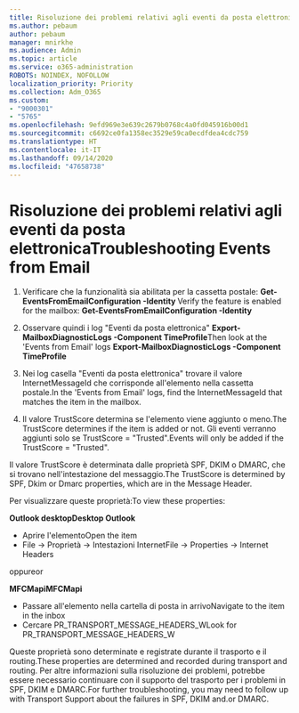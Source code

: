 ```yaml
---
title: Risoluzione dei problemi relativi agli eventi da posta elettronica
ms.author: pebaum
author: pebaum
manager: mnirkhe
ms.audience: Admin
ms.topic: article
ms.service: o365-administration
ROBOTS: NOINDEX, NOFOLLOW
localization_priority: Priority
ms.collection: Adm_O365
ms.custom:
- "9000301"
- "5765"
ms.openlocfilehash: 9efd969e3e639c2679b0768c4a0fd045916b00d1
ms.sourcegitcommit: c6692ce0fa1358ec3529e59ca0ecdfdea4cdc759
ms.translationtype: HT
ms.contentlocale: it-IT
ms.lasthandoff: 09/14/2020
ms.locfileid: "47658738"
---
```

# <a name="troubleshooting-events-from-email"></a><span data-ttu-id="2f210-102">Risoluzione dei problemi relativi agli eventi da posta elettronica</span><span class="sxs-lookup"><span data-stu-id="2f210-102">Troubleshooting Events from Email</span></span>

1. <span data-ttu-id="2f210-103">Verificare che la funzionalità sia abilitata per la cassetta postale: **Get-EventsFromEmailConfiguration -Identity <mailbox>**</span><span class="sxs-lookup"><span data-stu-id="2f210-103">Verify the feature is enabled for the mailbox: **Get-EventsFromEmailConfiguration -Identity <mailbox>**</span></span>

2. <span data-ttu-id="2f210-104">Osservare quindi i log "Eventi da posta elettronica" **Export-MailboxDiagnosticLogs <mailbox> -Component TimeProfile**</span><span class="sxs-lookup"><span data-stu-id="2f210-104">Then look at the 'Events from Email' logs **Export-MailboxDiagnosticLogs <mailbox> -Component TimeProfile**</span></span>

3. <span data-ttu-id="2f210-105">Nei log casella "Eventi da posta elettronica" trovare il valore InternetMessageId che corrisponde all'elemento nella cassetta postale.</span><span class="sxs-lookup"><span data-stu-id="2f210-105">In the 'Events from Email' logs, find the InternetMessageId that matches the item in the mailbox.</span></span>  

4. <span data-ttu-id="2f210-106">Il valore TrustScore determina se l'elemento viene aggiunto o meno.</span><span class="sxs-lookup"><span data-stu-id="2f210-106">The TrustScore determines if the item is added or not.</span></span> <span data-ttu-id="2f210-107">Gli eventi verranno aggiunti solo se TrustScore = "Trusted".</span><span class="sxs-lookup"><span data-stu-id="2f210-107">Events will only be added if the TrustScore = "Trusted".</span></span>

<span data-ttu-id="2f210-108">Il valore TrustScore è determinata dalle proprietà SPF, DKIM o DMARC, che si trovano nell'intestazione del messaggio.</span><span class="sxs-lookup"><span data-stu-id="2f210-108">The TrustScore is determined by SPF, Dkim or Dmarc properties, which are in the Message Header.</span></span>

<span data-ttu-id="2f210-109">Per visualizzare queste proprietà:</span><span class="sxs-lookup"><span data-stu-id="2f210-109">To view these properties:</span></span>

<span data-ttu-id="2f210-110">**Outlook desktop**</span><span class="sxs-lookup"><span data-stu-id="2f210-110">**Desktop Outlook**</span></span>

- <span data-ttu-id="2f210-111">Aprire l'elemento</span><span class="sxs-lookup"><span data-stu-id="2f210-111">Open the item</span></span>
- <span data-ttu-id="2f210-112">File -> Proprietà -> Intestazioni Internet</span><span class="sxs-lookup"><span data-stu-id="2f210-112">File -> Properties -> Internet Headers</span></span>

<span data-ttu-id="2f210-113">oppure</span><span class="sxs-lookup"><span data-stu-id="2f210-113">or</span></span>

<span data-ttu-id="2f210-114">**MFCMapi**</span><span class="sxs-lookup"><span data-stu-id="2f210-114">**MFCMapi**</span></span>

- <span data-ttu-id="2f210-115">Passare all'elemento nella cartella di posta in arrivo</span><span class="sxs-lookup"><span data-stu-id="2f210-115">Navigate to the item in the inbox</span></span>
- <span data-ttu-id="2f210-116">Cercare PR_TRANSPORT_MESSAGE_HEADERS_W</span><span class="sxs-lookup"><span data-stu-id="2f210-116">Look for PR_TRANSPORT_MESSAGE_HEADERS_W</span></span>

<span data-ttu-id="2f210-117">Queste proprietà sono determinate e registrate durante il trasporto e il routing.</span><span class="sxs-lookup"><span data-stu-id="2f210-117">These properties are determined and recorded during transport and routing.</span></span> <span data-ttu-id="2f210-118">Per altre informazioni sulla risoluzione dei problemi, potrebbe essere necessario continuare con il supporto del trasporto per i problemi in SPF, DKIM e DMARC.</span><span class="sxs-lookup"><span data-stu-id="2f210-118">For further troubleshooting, you may need to follow up with Transport Support about the failures in  SPF, DKIM and.or DMARC.</span></span>
